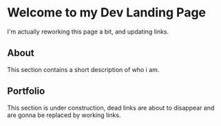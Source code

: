 # Welcome to my Dev Landing Page

I'm actually reworking this page a bit, and updating links. 

## About

This section contains a short description of who i am.

## Portfolio

This section is under construction, dead links are about to disappear and are gonna be replaced by working links.
